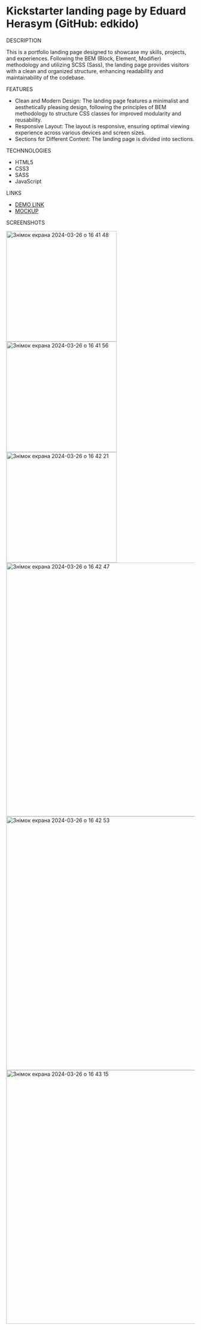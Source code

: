 # Kickstarter landing page by Eduard Herasym (GitHub: edkido)
DESCRIPTION

This is a portfolio landing page designed to showcase my skills, projects, and experiences. Following the BEM (Block, Element, Modifier) methodology and utilizing SCSS (Sass), the landing page provides visitors with a clean and organized structure, enhancing readability and maintainability of the codebase.

FEATURES

 - Clean and Modern Design: The landing page features a minimalist and aesthetically pleasing design, following the principles of BEM methodology to structure CSS classes for improved modularity and reusability.
 - Responsive Layout: The layout is responsive, ensuring optimal viewing experience across various devices and screen sizes.
 - Sections for Different Content: The landing page is divided into sections.

TECHNNOLOGIES
  - HTML5
  - CSS3
  - SASS
  - JavaScript

LINKS
  - [DEMO LINK](https://edkido.github.io/kickstarter-landing/)
  - [MOCKUP](https://www.figma.com/file/Ujp7bCFuvuJlkn8TSbQPSZ/Kickstarter_FE-students?type=design&node-id=19655-32&mode=design&t=r1fcTRfaI0XQSzn1-0)

SCREENSHOTS

<img width="295" alt="Знімок екрана 2024-03-26 о 16 41 48" src="https://github.com/edkido/kickstarter-landing/assets/112867892/1bc31b0a-4548-403a-be1d-f552e528bee8">
<img width="295" alt="Знімок екрана 2024-03-26 о 16 41 56" src="https://github.com/edkido/kickstarter-landing/assets/112867892/652347f2-b090-4fdb-b6aa-8da46dcd2bcc">
<img width="295" alt="Знімок екрана 2024-03-26 о 16 42 21" src="https://github.com/edkido/kickstarter-landing/assets/112867892/fb5e1d9e-25de-4d90-be87-bfaf4916b98a">
<img width="677" alt="Знімок екрана 2024-03-26 о 16 42 47" src="https://github.com/edkido/kickstarter-landing/assets/112867892/40bc1814-6335-40af-bb4e-590d42339160">
<img width="677" alt="Знімок екрана 2024-03-26 о 16 42 53" src="https://github.com/edkido/kickstarter-landing/assets/112867892/30fa53d4-0705-4e6c-a55a-ea01a0d1513a">
<img width="677" alt="Знімок екрана 2024-03-26 о 16 43 15" src="https://github.com/edkido/kickstarter-landing/assets/112867892/c2aceff7-fc80-4867-a7e2-a2e16d6054df">
